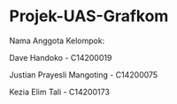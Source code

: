 # Projek-UAS-Grafkom

Nama Anggota Kelompok:

Dave Handoko - C14200019

Justian Prayesli Mangoting - C14200075

Kezia Elim Tali - C14200173

